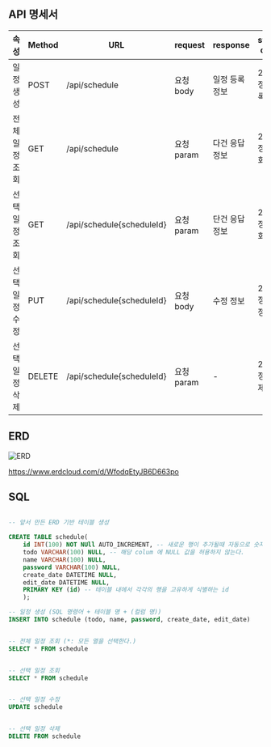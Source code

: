 API 명세서
------
|속성|Method|URL|request|response|status code|
|------|---|---|---|---|---|
|일정 생성|POST|/api/schedule|요청 body|일정 등록 정보|200: 정상 등록|
|전체 일정 조회|GET|/api/schedule|요청 param|다건 응답 정보|200: 정상 조회|
|선택 일정 조회|GET|/api/schedule{scheduleId}|요청 param|단건 응답 정보|200: 정상 조회|
|선택 일정 수정|PUT|/api/schedule{scheduleId}|요청 body|수정 정보|200: 정상 수정|
|선택 일정 삭제|DELETE|/api/schedule{scheduleId}|요청 param|-|200: 정상 삭제|

ERD
------
![ERD](https://github.com/user-attachments/assets/ff371578-e119-4136-a078-59d375559c69)


https://www.erdcloud.com/d/WfodqEtyJB6D663po

SQL
------
```sql

-- 앞서 만든 ERD 기반 테이블 생성

CREATE TABLE schedule(
    id INT(100) NOT NUll AUTO_INCREMENT, -- 새로운 행이 추가될때 자동으로 숫자 증가
    todo VARCHAR(100) NULL, -- 해당 colum 에 NULL 값을 허용하지 않는다.
    name VARCHAR(100) NULL,
    password VARCHAR(100) NULL,
    create_date DATETIME NULL,
    edit_date DATETIME NULL,
    PRIMARY KEY (id) -- 테이블 내에서 각각의 행을 고유하게 식별하는 id
    );

-- 일정 생성 (SQL 명령어 + 테이블 명 + (컬럼 명))
INSERT INTO schedule (todo, name, password, create_date, edit_date)


-- 전체 일정 조회 (*: 모든 열을 선택한다.)
SELECT * FROM schedule


-- 선택 일정 조회
SELECT * FROM schedule


-- 선택 일정 수정
UPDATE schedule


-- 선택 일정 삭제
DELETE FROM schedule

